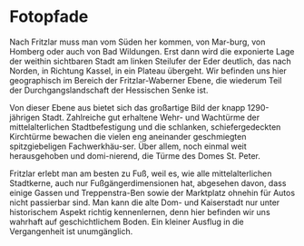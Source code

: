 # Fotopfade

Nach Fritzlar muss man vom Süden her kommen, von Mar-burg, von Homberg oder auch von Bad Wildungen. Erst dann wird die exponierte Lage der weithin sichtbaren Stadt am linken Steilufer der Eder deutlich, das nach Norden, in Richtung Kassel, in ein Plateau übergeht. Wir befinden uns hier geographisch im Bereich der Fritzlar-Waberner Ebene, die wiederum Teil der Durchgangslandschaft der Hessischen Senke ist.

Von dieser Ebene aus bietet sich das großartige Bild der knapp 1290-jährigen Stadt. Zahlreiche gut erhaltene Wehr- und Wachtürme der mittelalterlichen Stadtbefestigung und die schlanken, schiefergedeckten Kirchtürme bewachen die vielen eng aneinander geschmiegten spitzgiebeligen Fachwerkhäu-ser. Über allem, noch einmal weit herausgehoben und domi-nierend, die Türme des Domes St. Peter.

Fritzlar erlebt man am besten zu Fuß, weil es, wie alle mittelalterlichen Stadtkerne, auch nur Fußgängerdimensionen hat, abgesehen davon, dass einige Gassen und Treppenstra-Ben sowie der Marktplatz ohnehin für Autos nicht passierbar sind. Man kann die alte Dom- und Kaiserstadt nur unter historischem Aspekt richtig kennenlernen, denn hier befinden wir uns wahrhaft auf geschichtlichem Boden. Ein kleiner Ausflug in die Vergangenheit ist unumgänglich.
